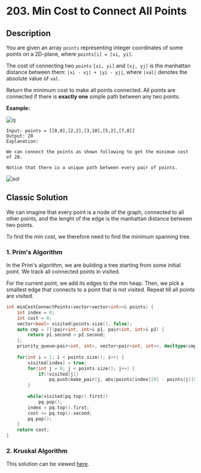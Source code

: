 # 203. Min Cost to Connect All Points

## Description

You are given an array `points` representing integer coordinates of some points on a 2D-plane, where `points[i] = [xi, yi]`.

The cost of connecting two `points` `[xi, yi]` and `[xj, yj]` is the manhattan distance between them: `|xi - xj| + |yi - yj|`, where `|val|` denotes the absolute value of `val`.

Return the minimum cost to make all points connected. All points are connected if there is **exactly one** simple path between any two points.

**Example:**

![q](https://assets.leetcode.com/uploads/2020/08/26/d.png)
```
Input: points = [[0,0],[2,2],[3,10],[5,2],[7,0]]
Output: 20
Explanation: 

We can connect the points as shown following to get the minimum cost of 20.

Notice that there is a unique path between every pair of points.
```

![sol](https://assets.leetcode.com/uploads/2020/08/26/c.png)

## Classic Solution

We can imagine that every point is a node of the graph, connected to all other points, and the lenght of the edge is the manhattan distance between two points.

To find the min cost, we therefore need to find the minimum spanning tree.

### 1. Prim's Algorithm

In the Prim's algorithm, we are building a tree starting from some initial point. We track all connected points in visited. 

For the current point, we add its edges to the min heap. Then, we pick a smallest edge that connects to a point that is not visited. Repeat till all points are visited.


```C++
int minCostConnectPoints(vector<vector<int>>& points) {
    int index = 0;
    int cost = 0;
    vector<bool> visited(points.size(), false);
    auto cmp = [](pair<int, int>& p1, pair<int, int>& p2) {
        return p1.second > p2.second;  
    };
    priority_queue<pair<int, int>, vector<pair<int, int>>, decltype(cmp)> pq(cmp);
    
    for(int i = 1; i < points.size(); i++) {
        visited[index] = true;
        for(int j = 0; j < points.size(); j++) {
            if(!visited[j])
                pq.push(make_pair(j, abs(points[index][0] - points[j][0]) + abs(points[index][1] - points[j][1])));
        }
        
        while(visited[pq.top().first])
            pq.pop();
        index = pq.top().first;
        cost += pq.top().second;
        pq.pop();
    }
    return cost;
}
```

### 2. Kruskal Algorithm

This solution can be viewed [here](https://leetcode.com/problems/min-cost-to-connect-all-points/discuss/843940/C%2B%2B-MST%3A-Kruskal-%2B-Prim's-%2B-Complete-Graph).